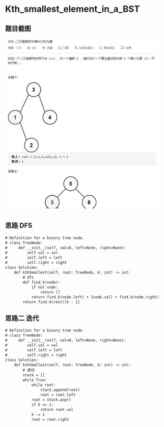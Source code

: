 # Kth_smallest_element_in_a_BST

## 题目截图
 ![](Kth_smallest_element_in_a_BST.jpg)

## 思路 DFS
 


    # Definition for a binary tree node.
    # class TreeNode:
    #     def __init__(self, val=0, left=None, right=None):
    #         self.val = val
    #         self.left = left
    #         self.right = right
    class Solution:
        def kthSmallest(self, root: TreeNode, k: int) -> int:
            # dfs
            def find_k(node):
                if not node:
                    return []
                return find_k(node.left) + [node.val] + find_k(node.right) 
            return find_k(root)[k - 1]

## 思路二 迭代


    # Definition for a binary tree node.
    # class TreeNode:
    #     def __init__(self, val=0, left=None, right=None):
    #         self.val = val
    #         self.left = left
    #         self.right = right
    class Solution:
        def kthSmallest(self, root: TreeNode, k: int) -> int:
            # 递归
            stack = []
            while True:
                while root:
                    stack.append(root)
                    root = root.left
                root = stack.pop()
                if k == 1:
                    return root.val
                k -= 1
                root = root.right
